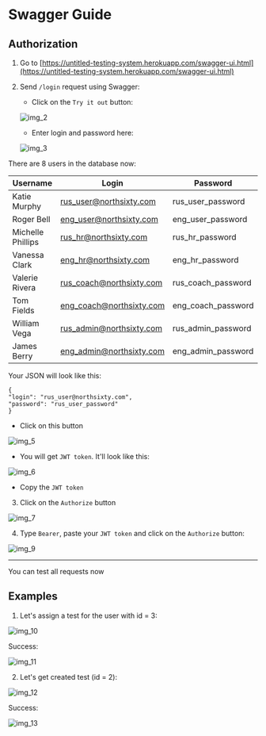 # Swagger Guide

## Authorization
1. Go to [https://untitled-testing-system.herokuapp.com/swagger-ui.html](https://untitled-testing-system.herokuapp.com/swagger-ui.html)
2. Send `/login` request using Swagger:
   * Click on the `Try it out` button:
   
    ![img_2](https://user-images.githubusercontent.com/71790626/127183522-84576b59-64eb-42b9-9835-cfcbc0830fbd.png)
      
   * Enter login and password here:
     
    ![img_3](https://user-images.githubusercontent.com/71790626/127183657-3fd9d1e6-43c7-4ccc-9546-f8adbb21b5b6.png)

        
   
There are 8 users in the database now:
   
   |       Username  |        Login             |   Password        |
   |-----------------|--------------------------|-------------------|
   | Katie Murphy    | rus_user@northsixty.com  | rus_user_password |
   | Roger Bell    | eng_user@northsixty.com  | eng_user_password |
   | Michelle Phillips      | rus_hr@northsixty.com    | rus_hr_password   |
   | Vanessa Clark      | eng_hr@northsixty.com    | eng_hr_password   |
   | Valerie Rivera   | rus_coach@northsixty.com | rus_coach_password|
   | Tom Fields   | eng_coach@northsixty.com | eng_coach_password|
   | William Vega   | rus_admin@northsixty.com | rus_admin_password|
   | James Berry   | eng_admin@northsixty.com | eng_admin_password|

   Your JSON will look like this:
````
{
"login": "rus_user@northsixty.com",
"password": "rus_user_password"
}
````


   * Click on this button
  
  ![img_5](https://user-images.githubusercontent.com/71790626/127183725-19d41904-dcd7-4b24-b2f7-6006f0479f2a.png)

   
   * You will get `JWT token`. It'll look like this:

   ![img_6](https://user-images.githubusercontent.com/71790626/127183757-69daadd1-2acd-4820-9dec-70edf4b24935.png)


   * Copy the `JWT token`

3) Click on the `Authorize` button

![img_7](https://user-images.githubusercontent.com/71790626/127183896-5ae1f162-aa2e-43e1-8333-8e19af2c999f.png)

   
4) Type `Bearer`, paste your `JWT token` and click on the `Authorize` button:

![img_9](https://user-images.githubusercontent.com/71790626/127183917-3650e9a8-a021-4695-b613-84b961a50147.png)
   

   ___________________________________________________
   
You can test all requests now

## Examples

1) Let's assign a test for the user with id = 3:

![img_10](https://user-images.githubusercontent.com/71790626/127183940-3ebf3bad-a1c0-477b-8b98-f0bf787652ca.png)


Success:
 
 ![img_11](https://user-images.githubusercontent.com/71790626/127183964-ff42dfab-94b2-4568-b528-9b66ee31a801.png)


2) Let's get created test (id = 2):

![img_12](https://user-images.githubusercontent.com/71790626/127183987-a35634ef-3829-4cdd-a734-bd8e62cb8acd.png)


Success:

![img_13](https://user-images.githubusercontent.com/71790626/127184017-86c0935e-216d-4e0f-8fd4-3f06811e6064.png)
